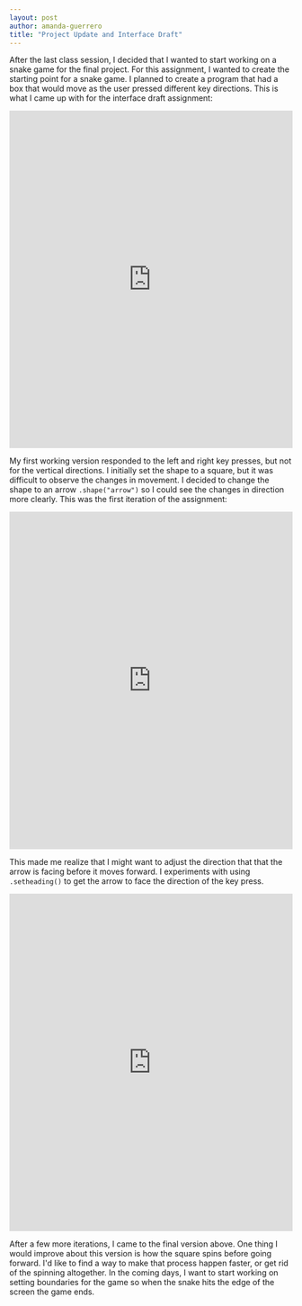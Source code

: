 ```yaml
---
layout: post
author: amanda-guerrero
title: "Project Update and Interface Draft"
---
```


After the last class session, I decided that I wanted to start working on a snake game for the final project. For this assignment, I wanted to create the starting point for a snake game. I planned to create a program that had a box that would move as the user pressed different key directions. 
This is what I came up with for the interface draft assignment:
<iframe src="https://trinket.io/embed/python/900908cc19" width="100%" height="600" frameborder="0" marginwidth="0" marginheight="0" allowfullscreen></iframe>

My first working version responded to the left and right key presses, but not for the vertical directions. I initially set the shape to a square, but it was difficult to observe the changes in movement. I decided to change the shape to an arrow `.shape("arrow")` so I could see the changes in direction more clearly.
This was the first iteration of the assignment: 

<iframe src="https://trinket.io/embed/python/937a7b6912" width="100%" height="600" frameborder="0" marginwidth="0" marginheight="0" allowfullscreen></iframe>
 
This made me realize that I might want to adjust the direction that that the arrow is facing before it moves forward. I experiments with using `.setheading()` to get the arrow to face the direction of the key press. 
<iframe src="https://trinket.io/embed/python/137d15204e" width="100%" height="600" frameborder="0" marginwidth="0" marginheight="0" allowfullscreen></iframe>

After a few more iterations, I came to the final version above. One thing I would improve about this version is how the square spins before going forward. I'd like to find a way to make that process happen faster, or get rid of the spinning altogether. 
In the coming days, I want to start working on setting boundaries for the game so when the snake hits the edge of the screen the game ends. 
